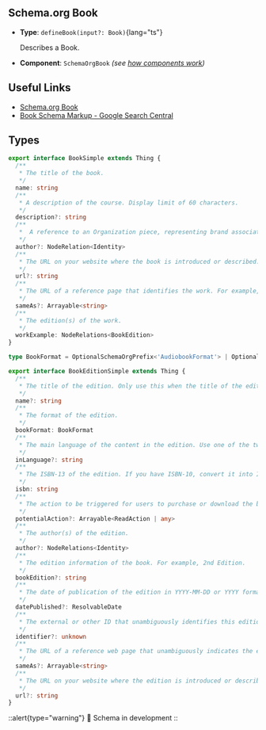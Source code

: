 ## Schema.org Book

- **Type**: `defineBook(input?: Book)`{lang="ts"}

  Describes a Book.

- **Component**: `SchemaOrgBook` _(see [how components work](/schema-org/guides/components))_


## Useful Links

- [Schema.org Book](https://schema.org/Book)
- [Book Schema Markup - Google Search Central](https://developers.google.com/search/docs/advanced/structured-data/book)

## Types

```ts
export interface BookSimple extends Thing {
  /**
   * The title of the book.
   */
  name: string
  /**
   * A description of the course. Display limit of 60 characters.
   */
  description?: string
  /**
   *  A reference to an Organization piece, representing brand associated with the Product.
   */
  author?: NodeRelation<Identity>
  /**
   * The URL on your website where the book is introduced or described.
   */
  url?: string
  /**
   * The URL of a reference page that identifies the work. For example, a Wikipedia, Wikidata, VIAF, or Library of Congress page for the book.
   */
  sameAs?: Arrayable<string>
  /**
   * The edition(s) of the work.
   */
  workExample: NodeRelations<BookEdition>
}

type BookFormat = OptionalSchemaOrgPrefix<'AudiobookFormat'> | OptionalSchemaOrgPrefix<'EBook'> | OptionalSchemaOrgPrefix<'Hardcover'> | OptionalSchemaOrgPrefix<'Paperback'>

export interface BookEditionSimple extends Thing {
  /**
   * The title of the edition. Only use this when the title of the edition is different from the title of the work.
   */
  name?: string
  /**
   * The format of the edition.
   */
  bookFormat: BookFormat
  /**
   * The main language of the content in the edition. Use one of the two-letter codes from the list of ISO 639-1 alpha-2 codes.
   */
  inLanguage?: string
  /**
   * The ISBN-13 of the edition. If you have ISBN-10, convert it into ISBN-13.
   */
  isbn: string
  /**
   * The action to be triggered for users to purchase or download the book.
   */
  potentialAction?: Arrayable<ReadAction | any>
  /**
   * The author(s) of the edition.
   */
  author?: NodeRelations<Identity>
  /**
   * The edition information of the book. For example, 2nd Edition.
   */
  bookEdition?: string
  /**
   * The date of publication of the edition in YYYY-MM-DD or YYYY format. This can be either a specific date or only a specific year.
   */
  datePublished?: ResolvableDate
  /**
   * The external or other ID that unambiguously identifies this edition. Multiple identifiers are allowed. For more details, refer to PropertyValue (identifier).
   */
  identifier?: unknown
  /**
   * The URL of a reference web page that unambiguously indicates the edition. For example, a Wikipedia page for this specific edition. Don't reuse the sameAs of the Work.
   */
  sameAs?: Arrayable<string>
  /**
   * The URL on your website where the edition is introduced or described. It can be the same as workExample.target.urlTemplate.
   */
  url?: string
}
```

::alert{type="warning"}
🔨 Schema in development
::
